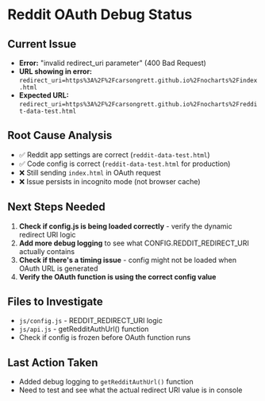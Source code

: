 # Reddit OAuth Debug Status

## Current Issue
- **Error:** "invalid redirect_uri parameter" (400 Bad Request)
- **URL showing in error:** `redirect_uri=https%3A%2F%2Fcarsongrett.github.io%2Fnocharts%2Findex.html`
- **Expected URL:** `redirect_uri=https%3A%2F%2Fcarsongrett.github.io%2Fnocharts%2Freddit-data-test.html`

## Root Cause Analysis
- ✅ Reddit app settings are correct (`reddit-data-test.html`)
- ✅ Code config is correct (`reddit-data-test.html` for production)
- ❌ Still sending `index.html` in OAuth request
- ❌ Issue persists in incognito mode (not browser cache)

## Next Steps Needed
1. **Check if config.js is being loaded correctly** - verify the dynamic redirect URI logic
2. **Add more debug logging** to see what CONFIG.REDDIT_REDIRECT_URI actually contains
3. **Check if there's a timing issue** - config might not be loaded when OAuth URL is generated
4. **Verify the OAuth function is using the correct config value**

## Files to Investigate
- `js/config.js` - REDDIT_REDIRECT_URI logic
- `js/api.js` - getRedditAuthUrl() function
- Check if config is frozen before OAuth function runs

## Last Action Taken
- Added debug logging to `getRedditAuthUrl()` function
- Need to test and see what the actual redirect URI value is in console 